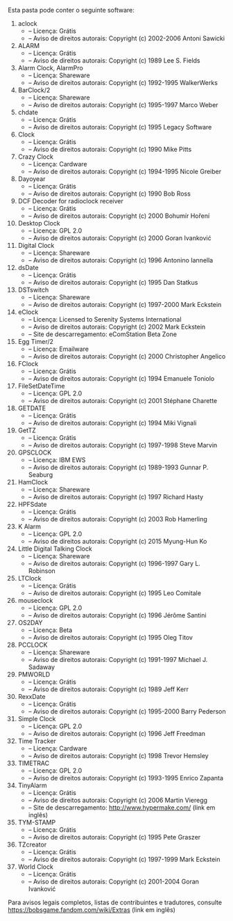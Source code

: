 ﻿Esta pasta pode conter o seguinte software:

1. aclock
   - – Licença: Grátis
   - – Aviso de direitos autorais: Copyright (c) 2002-2006 Antoni Sawicki
2. ALARM
   - – Licença: Grátis
   - – Aviso de direitos autorais: Copyright (c) 1989 Lee S. Fields
3. Alarm Clock, AlarmPro
   - – Licença: Shareware
   - – Aviso de direitos autorais: Copyright (c) 1992-1995 WalkerWerks
4. BarClock/2
   - – Licença: Shareware
   - – Aviso de direitos autorais: Copyright (c) 1995-1997 Marco Weber
5. chdate
   - – Licença: Grátis
   - – Aviso de direitos autorais: Copyright (c) 1995 Legacy Software
6. Clock
   - – Licença: Grátis
   - – Aviso de direitos autorais: Copyright (c) 1990 Mike Pitts
7. Crazy Clock
   - – Licença: Cardware
   - – Aviso de direitos autorais: Copyright (c) 1994-1995 Nicole Greiber
8. Dayoyear
   - – Licença: Grátis
   - – Aviso de direitos autorais: Copyright (c) 1990 Bob Ross
9. DCF Decoder for radioclock receiver
   - – Licença: Grátis
   - – Aviso de direitos autorais: Copyright (c) 2000 Bohumír Hoření
10. Desktop Clock
    - – Licença: GPL 2.0
    - – Aviso de direitos autorais: Copyright (c) 2000 Goran Ivanković
11. Digital Clock
    - – Licença: Shareware
    - – Aviso de direitos autorais: Copyright (c) 1996 Antonino Iannella
12. dsDate
    - – Licença: Grátis
    - – Aviso de direitos autorais: Copyright (c) 1995 Dan Statkus
13. DSTswitch
    - – Licença: Shareware
    - – Aviso de direitos autorais: Copyright (c) 1997-2000 Mark Eckstein
14. eClock
    - – Licença: Licensed to Serenity Systems International
    - – Aviso de direitos autorais: Copyright (c) 2002 Mark Eckstein
    - – Site de descarregamento: eComStation Beta Zone
15. Egg Timer/2
    - – Licença: Emailware
    - – Aviso de direitos autorais: Copyright (c) 2000 Christopher Angelico
16. FClock
    - – Licença: Grátis
    - – Aviso de direitos autorais: Copyright (c) 1994 Emanuele Toniolo
17. FileSetDateTime
    - – Licença: GPL 2.0
    - – Aviso de direitos autorais: Copyright (c) 2001 Stéphane Charette
18. GETDATE
    - – Licença: Grátis
    - – Aviso de direitos autorais: Copyright (c) 1994 Miki Vignali
19. GetTZ
    - – Licença: Grátis
    - – Aviso de direitos autorais: Copyright (c) 1997-1998 Steve Marvin
20. GPSCLOCK
    - – Licença: IBM EWS
    - – Aviso de direitos autorais: Copyright (c) 1989-1993 Gunnar P. Seaburg
21. HamClock
    - – Licença: Shareware
    - – Aviso de direitos autorais: Copyright (c) 1997 Richard Hasty
22. HPFSdate
    - – Licença: Grátis
    - – Aviso de direitos autorais: Copyright (c) 2003 Rob Hamerling
23. K Alarm
    - – Licença: GPL 2.0
    - – Aviso de direitos autorais: Copyright (c) 2015 Myung-Hun Ko
24. Little Digital Talking Clock
    - – Licença: Shareware
    - – Aviso de direitos autorais: Copyright (c) 1996-1997 Gary L. Robinson
25. LTClock
    - – Licença: Grátis
    - – Aviso de direitos autorais: Copyright (c) 1995 Leo Comitale
26. mouseclock
    - – Licença: GPL 2.0
    - – Aviso de direitos autorais: Copyright (c) 1996 Jérôme Santini
27. OS2DAY
    - – Licença: Beta
    - – Aviso de direitos autorais: Copyright (c) 1995 Oleg Titov
28. PCCLOCK
    - – Licença: Shareware
    - – Aviso de direitos autorais: Copyright (c) 1991-1997 Michael J. Sadaway
29. PMWORLD
    - – Licença: Grátis
    - – Aviso de direitos autorais: Copyright (c) 1989 Jeff Kerr
30. RexxDate
    - – Licença: Grátis
    - – Aviso de direitos autorais: Copyright (c) 1995-2000 Barry Pederson
31. Simple Clock
    - – Licença: GPL 2.0
    - – Aviso de direitos autorais: Copyright (c) 1996 Jeff Freedman
32. Time Tracker
    - – Licença: Cardware
    - – Aviso de direitos autorais: Copyright (c) 1998 Trevor Hemsley
33. TIMETRAC
    - – Licença: GPL 2.0
    - – Aviso de direitos autorais: Copyright (c) 1993-1995 Enrico Zapanta
34. TinyAlarm
    - – Licença: Grátis
    - – Aviso de direitos autorais: Copyright (c) 2006 Martin Vieregg
    - – Site de descarregamento: http://www.hypermake.com/ (link em inglês)
35. TYM-STAMP
    - – Licença: Grátis
    - – Aviso de direitos autorais: Copyright (c) 1995 Pete Graszer
36. TZcreator
    - – Licença: Grátis
    - – Aviso de direitos autorais: Copyright (c) 1997-1999 Mark Eckstein
37. World Clock
    - – Licença: Grátis
    - – Aviso de direitos autorais: Copyright (c) 2001-2004 Goran Ivanković

Para avisos legais completos, listas de contribuintes e tradutores, consulte https://bobsgame.fandom.com/wiki/Extras (link em inglês)
